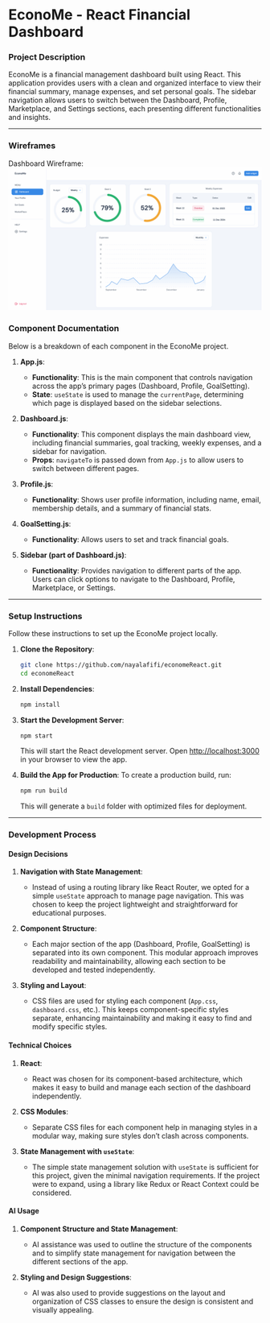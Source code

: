 
# EconoMe - React Financial Dashboard

### Project Description

EconoMe is a financial management dashboard built using React. This application provides users with a clean and organized interface to view their financial summary, manage expenses, and set personal goals. The sidebar navigation allows users to switch between the Dashboard, Profile, Marketplace, and Settings sections, each presenting different functionalities and insights.

---

### Wireframes
Dashboard Wireframe:
![dashboard](public/dashboard.png)

### Component Documentation

Below is a breakdown of each component in the EconoMe project.

1. **App.js**:  
   - **Functionality**: This is the main component that controls navigation across the app’s primary pages (Dashboard, Profile, GoalSetting).
   - **State**: `useState` is used to manage the `currentPage`, determining which page is displayed based on the sidebar selections.
   
2. **Dashboard.js**:
   - **Functionality**: This component displays the main dashboard view, including financial summaries, goal tracking, weekly expenses, and a sidebar for navigation.
   - **Props**: `navigateTo` is passed down from `App.js` to allow users to switch between different pages.
   
3. **Profile.js**:
   - **Functionality**: Shows user profile information, including name, email, membership details, and a summary of financial stats.
   
4. **GoalSetting.js**:
   - **Functionality**: Allows users to set and track financial goals.
   
5. **Sidebar (part of Dashboard.js)**:
   - **Functionality**: Provides navigation to different parts of the app. Users can click options to navigate to the Dashboard, Profile, Marketplace, or Settings.

---

### Setup Instructions

Follow these instructions to set up the EconoMe project locally.

1. **Clone the Repository**:
   ```bash
   git clone https://github.com/nayalafifi/economeReact.git
   cd economeReact
   ```

2. **Install Dependencies**:
   ```bash
   npm install
   ```

3. **Start the Development Server**:
   ```bash
   npm start
   ```
   This will start the React development server. Open [http://localhost:3000](http://localhost:3000) in your browser to view the app.

4. **Build the App for Production**:
   To create a production build, run:
   ```bash
   npm run build
   ```
   This will generate a `build` folder with optimized files for deployment.

---

### Development Process

#### Design Decisions

1. **Navigation with State Management**:
   - Instead of using a routing library like React Router, we opted for a simple `useState` approach to manage page navigation. This was chosen to keep the project lightweight and straightforward for educational purposes.
   
2. **Component Structure**:
   - Each major section of the app (Dashboard, Profile, GoalSetting) is separated into its own component. This modular approach improves readability and maintainability, allowing each section to be developed and tested independently.

3. **Styling and Layout**:
   - CSS files are used for styling each component (`App.css`, `dashboard.css`, etc.). This keeps component-specific styles separate, enhancing maintainability and making it easy to find and modify specific styles.

#### Technical Choices

1. **React**:
   - React was chosen for its component-based architecture, which makes it easy to build and manage each section of the dashboard independently.
   
2. **CSS Modules**:
   - Separate CSS files for each component help in managing styles in a modular way, making sure styles don’t clash across components.

3. **State Management with `useState`**:
   - The simple state management solution with `useState` is sufficient for this project, given the minimal navigation requirements. If the project were to expand, using a library like Redux or React Context could be considered.

#### AI Usage

1. **Component Structure and State Management**:
   - AI assistance was used to outline the structure of the components and to simplify state management for navigation between the different sections of the app. 
   
2. **Styling and Design Suggestions**:
   - AI was also used to provide suggestions on the layout and organization of CSS classes to ensure the design is consistent and visually appealing.

